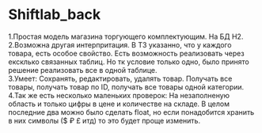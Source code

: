 # Shiftlab_back
1.Простая модель магазина торгующего комплектующим. На БД H2.  
2.Возможна другая интерпритация. В ТЗ указанно, что у каждого товара, есть особое свойство. Есть возможность реализовать через ексклько связанных таблиц. Но тк условие только одно, было принято решение реализовать все в одной таблице.  
3.Умеет: Сохранять, редактировать, удалять товар. Получать все товары, получать товар по ID, получать все товары одной категории.  
4.Так же есть несколько маленьких проверок: На незаполненую область и только цифры в цене и количестве на складе. В целом последние два можно было сделать float, но если понадобится хранить в них символы ($ ₽ £ итд) то это будет проще изменить.  

